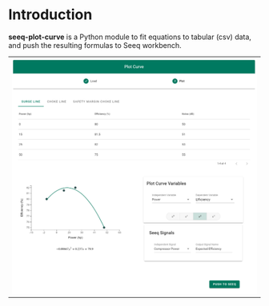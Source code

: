 # Introduction

**seeq-plot-curve** is a Python module to fit equations to tabular (csv) data, and push the resulting formulas to 
Seeq workbench.


<table>
   <td>
      <img alt="image" src="_static/step_3.png">
   </td>
</table>